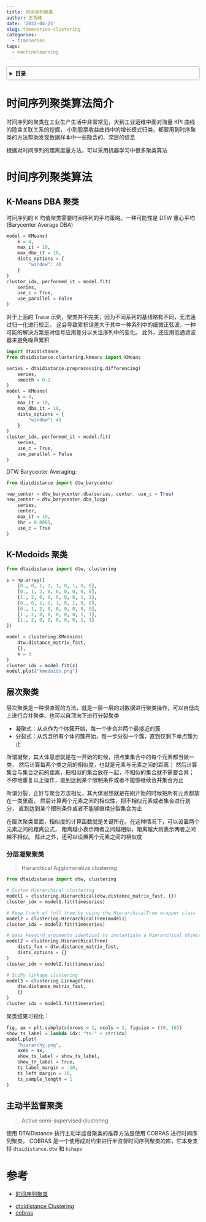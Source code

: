```yaml
---
title: 时间序列聚类
author: 王哲峰
date: '2022-04-25'
slug: timeseries-clustering
categories:
  - timeseries
tags:
  - machinelearning
---
```


<style>
details {
    border: 1px solid #aaa;
    border-radius: 4px;
    padding: .5em .5em 0;
}
summary {
    font-weight: bold;
    margin: -.5em -.5em 0;
    padding: .5em;
}
details[open] {
    padding: .5em;
}
details[open] summary {
    border-bottom: 1px solid #aaa;
    margin-bottom: .5em;
}
img {
    pointer-events: none;
}
</style>

<details><summary>目录</summary><p>

- [时间序列聚类算法简介](#时间序列聚类算法简介)
- [时间序列聚类算法](#时间序列聚类算法)
  - [K-Means DBA 聚类](#k-means-dba-聚类)
  - [K-Medoids 聚类](#k-medoids-聚类)
  - [层次聚类](#层次聚类)
    - [分层凝聚聚类](#分层凝聚聚类)
  - [主动半监督聚类](#主动半监督聚类)
- [参考](#参考)
</p></details><p></p>

# 时间序列聚类算法简介

时间序列的聚类在工业生产生活中非常常见，大到工业运维中面对海量 KPI 曲线的隐含关联关系的挖掘，
小到股票收益曲线中的增长模式归类，都要用到时序聚类的方法帮助发现数据样本中一些隐含的、深层的信息

根据对时间序列的距离度量方法，可以采用机器学习中很多聚类算法

# 时间序列聚类算法

## K-Means DBA 聚类

时间序列的 K 均值聚类需要时间序列的平均策略。一种可能性是 DTW 重心平均(Barycenter Average DBA)

```python
model = KMeans(
    k = 4, 
    max_it = 10, 
    max_dba_it = 10, 
    dists_options = {
        "window": 40
    }
)
cluster_idx, performed_it = model.fit(
    series, 
    use_c = True, 
    use_parallel = False
)
```

对于上面的 Trace 示例，聚类并不完美，因为不同系列的基线略有不同，无法通过归一化进行校正。
这会导致累积误差大于其中一种系列中的细微正弦波。一种可能的解决方案是对信号应用差分以关注序列中的变化。
此外，还应用低通滤波器来避免噪声累积

```python
import dtaidistance
from dtaidistance.clustering.kmeans import KMeans

series = dtaidistance.preprocessing.differencing(
    series, 
    smooth = 0.1
)
model = KMeans(
    k = 4, 
    max_it = 10, 
    max_dba_it = 10, 
    dists_options = {
        "window": 40
    }
)
cluster_idx, performed_it = model.fit(
    series, 
    use_c = True, 
    use_parallel = False
)
```

DTW Barycenter Averaging:

```python
from diaidistance import dtw_barycenter

new_center = dtw_barycenter.dba(series, center, use_c = True)
new_center = dtw_barycenter.dba_loop(
    series, 
    center, 
    max_it = 10, 
    thr = 0.0001, 
    use_c = True
)
```

## K-Medoids 聚类

```python
from dtaidistance import dtw, clustering

s = np.array([
    [0., 0, 1, 2, 1, 0, 1, 0, 0],
    [0., 1, 2, 0, 0, 0, 0, 0, 0],
    [1., 2, 0, 0, 0, 0, 0, 1, 1],
    [0., 0, 1, 2, 1, 0, 1, 0, 0],
    [0., 1, 2, 0, 0, 0, 0, 0, 0],
    [1., 2, 0, 0, 0, 0, 0, 1, 1],
    [1., 2, 0, 0, 0, 0, 0, 1, 1]
])

model = clustering.KMedoids(
    dtw.distance_matrix_fast, 
    {}, 
    k = 3
)
cluster_idx = model.fit(s)
model.plot("kmedoids.png")
```

## 层次聚类

层次聚类是一种很直观的方法，就是一层一层的对数据进行聚类操作，可以自低向上进行合并聚类、也可以自顶向下进行分裂聚类

* 凝聚式：从点作为个体簇开始，每一个步合并两个最接近的簇
* 分裂式：从包含所有个体的簇开始，每一步分裂一个簇，直到仅剩下单点簇为止

所谓凝聚，其大体思想就是在一开始的时候，把点集集合中的每个元素都当做一类，
然后计算每两个类之前的相似度，也就是元素与元素之间的距离；
然后计算集合与集合之前的距离，把相似的集合放在一起，不相似的集合就不需要合并；
不停地重复以上操作，直到达到某个限制条件或者不能够继续合并集合为止

所谓分裂，正好与聚合方法相反。其大体思想就是在刚开始的时候把所有元素都放在一类里面，
然后计算两个元素之间的相似性，把不相似元素或者集合进行划分，
直到达到某个限制条件或者不能够继续分裂集合为止

在层次聚类里面，相似度的计算函数就是关键所在。在这种情况下，可以设置两个元素之间的距离公式，
距离越小表示两者之间越相似，距离越大则表示两者之间越不相似。
除此之外，还可以设置两个元素之间的相似度

### 分层凝聚聚类

> Hierarchical Agglomerative clustering

```python
from dtaidistance import dtw, clustering

# Custom Hierarchical clustering
model1 = clustering.Hierarchical(dtw.distance_matrix_fast, {})
cluster_idx = model1.fit(timeseries)

# Keep track of full tree by using the HierarchicalTree wrapper class
model2 = clustering.HierarchicalTree(model1)
cluster_idx = model2.fit(timeseries)

# pass keyword arguments identical to instantiate a Hierarchical object
model2 = clustering.HierarchicalTree(
    dists_fun = dtw.distance_matrix_fast, 
    dists_options = {}
)
cluster_idx = model2.fit(timeseries)

# SciPy linkage clustering
model3 = clustering.LinkageTree(
    dtw.distance_matrix_fast, 
    {}
)
cluster_idx = model3.fit(timeseries)
```

聚类结果可视化：

```python
fig, ax = plt.subplots(nrows = 1, ncols = 2, figsize = (10, 10))
show_ts_label = lambda idx: "ts-" + str(idx)
model.plot(
    "hierarchy.png", 
    axes = ax, 
    show_ts_label = show_ts_label,
    show_tr_label = True, 
    ts_label_margin = -10,
    ts_left_margin = 10, 
    ts_sample_length = 1
)
```

## 主动半监督聚类

> Active semi-supervised clustering

使用 DTAIDistance 执行主动半监督聚类的推荐方法是使用 COBRAS 进行时间序列聚类。
COBRAS 是一个使用成对约束进行半监督时间序列聚类的库，它本身支持 `dtaidistance.dtw` 和 `kshape`

# 参考

- [时间序列聚类](https://mp.weixin.qq.com/s?__biz=Mzg3NDUwNTM3MA==&mid=2247484837&idx=1&sn=cdc922e6a213064485113bbb9b8e911e&chksm=cecef050f9b9794672f0227b36212a1fcf8acb1916c6e12e923bcdf5e9ac71b0aa9e7bb7f58d&scene=21#wechat_redirect)
* [dtaidistance Clustering](https://dtaidistance.readthedocs.io/en/latest/usage/clustering.html)
* [cobras](https://github.com/ML-KULeuven/cobras)
